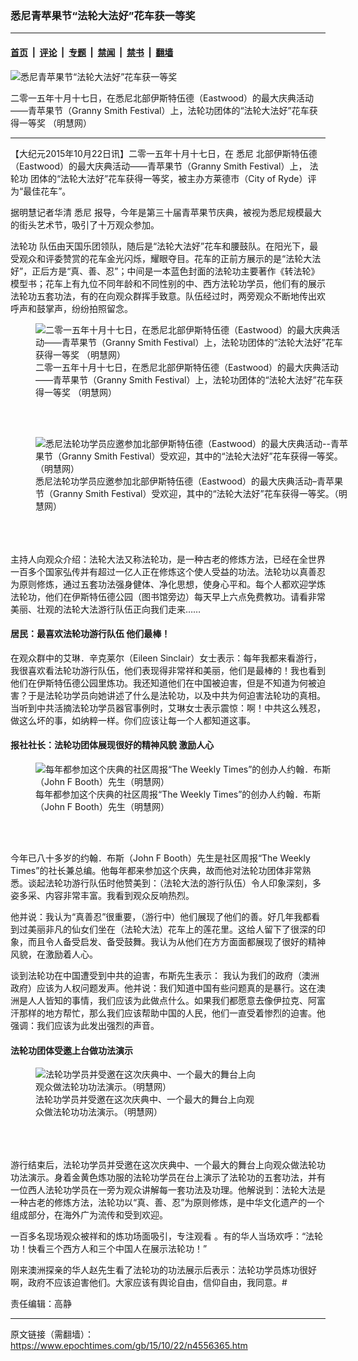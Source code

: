### 悉尼青苹果节“法轮大法好”花车获一等奖

---

#### [首页](../../../..?n4556365) &nbsp;|&nbsp; [评论](../../../../../epoch-comment?n4556365) &nbsp;|&nbsp; [专题](../../../../../epoch-special?n4556365) &nbsp;|&nbsp; [禁闻](../../../../../epoch-news?n4556365) &nbsp;|&nbsp; [禁书](../../../../../books?n4556365) &nbsp;|&nbsp; [翻墙](https://github.com/gfw-breaker/nogfw/blob/master/README.md?n4556365)


<div><img alt="悉尼青苹果节“法轮大法好”花车获一等奖" class="attachment-djy_600_400 size-djy_600_400 wp-post-image" src="https://i.epochtimes.com/assets/uploads/2015/10/1510221238581813.jpg"/>
<div class="caption">
 <p>
  二零一五年十月十七日，在悉尼北部伊斯特伍德（Eastwood）的最大庆典活动——青苹果节（Granny Smith Festival）上，法轮功团体的“法轮大法好”花车获得一等奖 （明慧网）
 </p>
</div></div><hr/><div class="post_content" id="artbody" itemprop="articleBody">
 <!-- article content begin -->
 <p>
  【大纪元2015年10月22日讯】二零一五年十月十七日，在
  <ok href="https://www.epochtimes.com/gb/tag/%E6%82%89%E5%B0%BC.html">
   悉尼
  </ok>
  北部伊斯特伍德（Eastwood）的最大庆典活动——青苹果节（Granny Smith Festival）上，
  <ok href="https://www.epochtimes.com/gb/tag/%E6%B3%95%E8%BD%AE%E5%8A%9F.html">
   法轮功
  </ok>
  团体的“法轮大法好”花车获得一等奖，被主办方莱德市（City of Ryde）评为“最佳花车”。
 </p>
 <p>
  据明慧记者华清
  <ok href="https://www.epochtimes.com/gb/tag/%E6%82%89%E5%B0%BC.html">
   悉尼
  </ok>
  报导，今年是第三十届青苹果节庆典，被视为悉尼规模最大的街头艺术节，吸引了十万观众参加。
 </p>
 <p>
  <ok href="https://www.epochtimes.com/gb/tag/%E6%B3%95%E8%BD%AE%E5%8A%9F.html">
   法轮功
  </ok>
  队伍由天国乐团领队，随后是“法轮大法好”花车和腰鼓队。在阳光下，最受观众和评委赞赏的花车金光闪烁，耀眼夺目。花车的正前方展示的是“法轮大法好”，正后方是“真、善、忍”；中间是一本蓝色封面的法轮功主要著作《转法轮》模型书；花车上有九位不同年龄和不同性别的中、西方法轮功学员，他们有的展示法轮功五套功法，有的在向观众群挥手致意。队伍经过时，两旁观众不断地传出欢呼声和鼓掌声，纷纷拍照留念。
  <br/>
  <figure aria-describedby="caption-attachment-6511068" class="wp-caption aligncenter" id="attachment_6511068" style="width: 500px">
   <ok href=" https://i.epochtimes.com/assets/uploads/2015/10/1510221238241813.jpg" rel="noreferrer noopener" target="_blank">
    <img alt="二零一五年十月十七日，在悉尼北部伊斯特伍德（Eastwood）的最大庆典活动——青苹果节（Granny Smith Festival）上，法轮功团体的“法轮大法好”花车获得一等奖 （明慧网）" class="size-large wp-image-6511068" src="https://i.epochtimes.com/assets/uploads/2015/10/1510221238241813.jpg" title="二零一五年十月十七日，在悉尼北部伊斯特伍德（Eastwood）的最大庆典活动——青苹果节（Granny Smith Festival）上，法轮功团体的“法轮大法好”花车获得一等奖 （明慧网）"/>
   </ok>
   <br/><figcaption class="wp-caption-text" id="caption-attachment-6511068">
    二零一五年十月十七日，在悉尼北部伊斯特伍德（Eastwood）的最大庆典活动——青苹果节（Granny Smith Festival）上，法轮功团体的“法轮大法好”花车获得一等奖 （明慧网）
   </figcaption><br/>
  </figure><br/>
 </p>
 <p>
  <figure aria-describedby="caption-attachment-6511074" class="wp-caption aligncenter" id="attachment_6511074" style="width: 500px">
   <ok href=" https://i.epochtimes.com/assets/uploads/2015/10/1510221245271813.jpg" rel="noreferrer noopener" target="_blank">
    <img alt="悉尼法轮功学员应邀参加北部伊斯特伍德（Eastwood）的最大庆典活动--青苹果节（Granny Smith Festival）受欢迎，其中的“法轮大法好”花车获得一等奖。（明慧网）" class="size-large wp-image-6511074" src="https://i.epochtimes.com/assets/uploads/2015/10/1510221245271813.jpg" title="悉尼法轮功学员应邀参加北部伊斯特伍德（Eastwood）的最大庆典活动--青苹果节（Granny Smith Festival）受欢迎，其中的“法轮大法好”花车获得一等奖。（明慧网）"/>
   </ok>
   <br/><figcaption class="wp-caption-text" id="caption-attachment-6511074">
    悉尼法轮功学员应邀参加北部伊斯特伍德（Eastwood）的最大庆典活动–青苹果节（Granny Smith Festival）受欢迎，其中的“法轮大法好”花车获得一等奖。（明慧网）
   </figcaption><br/>
  </figure><br/>
  <br/>
  主持人向观众介绍：法轮大法又称法轮功，是一种古老的修炼方法，已经在全世界一百多个国家弘传并有超过一亿人正在修炼这个使人受益的功法。法轮功以真善忍为原则修炼，通过五套功法强身健体、净化思想，使身心平和。每个人都欢迎学炼法轮功，他们在伊斯特伍德公园（图书馆旁边）每天早上六点免费教功。请看非常美丽、壮观的法轮大法游行队伍正向我们走来……
 </p>
 <p>
  <h4>
   居民：最喜欢法轮功游行队伍 他们最棒！
  </h4>
  <p>
   在观众群中的艾琳．辛克莱尔（Eileen Sinclair）女士表示：每年我都来看游行，我很喜欢看法轮功游行队伍，他们表现得非常祥和美丽，他们是最棒的！我也看到他们在伊斯特伍德公园里炼功。我还知道他们在中国被迫害，但是不知道为何被迫害？于是法轮功学员向她讲述了什么是法轮功，以及中共为何迫害法轮功的真相。当听到中共活摘法轮功学员器官事例时，艾琳女士表示震惊：啊！中共这么残忍，做这么坏的事，如纳粹一样。你们应该让每一个人都知道这事。
  </p>
  <p>
   <h4>
    报社社长：法轮功团体展现很好的精神风貌 激励人心
   </h4>
   <figure aria-describedby="caption-attachment-6511080" class="wp-caption aligncenter" id="attachment_6511080" style="width: 500px">
    <ok href=" https://i.epochtimes.com/assets/uploads/2015/10/1510221244491813.jpg" rel="noreferrer noopener" target="_blank">
     <img alt="每年都参加这个庆典的社区周报“The Weekly Times”的创办人约翰．布斯（John F Booth）先生（明慧网）" class="size-large wp-image-6511080" src="https://i.epochtimes.com/assets/uploads/2015/10/1510221244491813.jpg" title="每年都参加这个庆典的社区周报“The Weekly Times”的创办人约翰．布斯（John F Booth）先生（明慧网）"/>
    </ok>
    <br/><figcaption class="wp-caption-text" id="caption-attachment-6511080">
     每年都参加这个庆典的社区周报“The Weekly Times”的创办人约翰．布斯（John F Booth）先生（明慧网）
    </figcaption><br/>
   </figure><br/>
   <p>
    今年已八十多岁的约翰．布斯（John F Booth）先生是社区周报“The Weekly Times”的社长兼总编。他每年都来参加这个庆典，故而他对法轮功团体非常熟悉。谈起法轮功游行队伍时他赞美到：（法轮大法的游行队伍）令人印象深刻，多姿多采、内容非常丰富。我看到观众反响热烈。
   </p>
   <p>
    他并说：我认为“真善忍”很重要，（游行中）他们展现了他们的善。好几年我都看到过美丽非凡的仙女们坐在（法轮大法）花车上的莲花里。这给人留下了很深的印象，而且令人备受启发、备受鼓舞。我认为从他们在方方面面都展现了很好的精神风貌，在激励着人心。
   </p>
   <p>
    谈到法轮功在中国遭受到中共的迫害，布斯先生表示： 我认为我们的政府（澳洲政府）应该为人权问题发声。他并说：我们知道中国有些问题真的是暴行。这在澳洲是人人皆知的事情，我们应该为此做点什么。如果我们都愿意去像伊拉克、阿富汗那样的地方帮忙，那么我们应该帮助中国的人民，他们一直受着惨烈的迫害。他强调：我们应该为此发出强烈的声音。
   </p>
   <p>
    <h4>
     法轮功团体受邀上台做功法演示
    </h4>
    <p>
     <figure aria-describedby="caption-attachment-6511091" class="wp-caption aligncenter" id="attachment_6511091" style="width: 360px">
      <ok href=" https://i.epochtimes.com/assets/uploads/2015/10/1510221340312382.jpg" rel="noreferrer noopener" target="_blank">
       <img alt="法轮功学员并受邀在这次庆典中、一个最大的舞台上向观众做法轮功功法演示。（明慧网）" class="size-large wp-image-6511091" src="https://i.epochtimes.com/assets/uploads/2015/10/1510221340312382.jpg" title="法轮功学员并受邀在这次庆典中、一个最大的舞台上向观众做法轮功功法演示。（明慧网）"/>
      </ok>
      <br/><figcaption class="wp-caption-text" id="caption-attachment-6511091">
       法轮功学员并受邀在这次庆典中、一个最大的舞台上向观众做法轮功功法演示。（明慧网）
      </figcaption><br/>
     </figure><br/>
     <br/>
     游行结束后，法轮功学员并受邀在这次庆典中、一个最大的舞台上向观众做法轮功功法演示。身着金黄色炼功服的法轮功学员在台上演示了法轮功的五套功法，并有一位西人法轮功学员在一旁为观众讲解每一套功法及功理。他解说到：法轮大法是一种古老的修炼方法，法轮功以“真、善、忍”为原则修炼，是中华文化遗产的一个组成部分，在海外广为流传和受到欢迎。
    </p>
    <p>
     一百多名现场观众被祥和的炼功场面吸引，专注观看 。有的华人当场欢呼：“法轮功！快看三个西方人和三个中国人在展示法轮功！”
    </p>
    <p>
     刚来澳洲探亲的华人赵先生看了法轮功的功法展示后表示：法轮功学员炼功很好啊，政府不应该迫害他们。大家应该有舆论自由，信仰自由，我同意。#
    </p>
    <p>
     责任编辑：高静
    </p>
    <!-- article content end -->
    <div id="below_article_ad">
    </div>
   </p>
  </p>
 </p>
</div>


---

原文链接（需翻墙）：https://www.epochtimes.com/gb/15/10/22/n4556365.htm